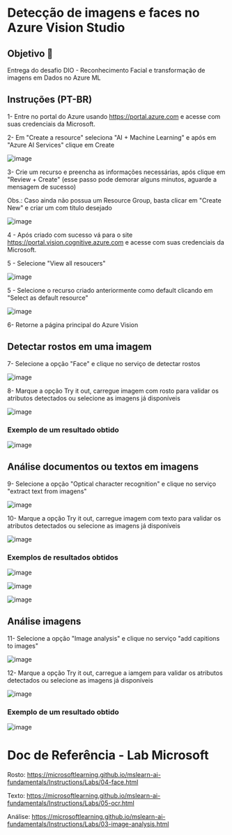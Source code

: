 # Detecção de imagens e faces no Azure Vision Studio

## Objetivo 🎯

Entrega do desafio DIO - Reconhecimento Facial e transformação de imagens em Dados no Azure ML

## Instruções (PT-BR)

1- Entre no portal do Azure usando https://portal.azure.com e acesse com suas credenciais da Microsoft.

2- Em "Create a resource" seleciona "AI + Machine Learning" e após em "Azure AI Services" clique em Create

![image](https://github.com/ellizsillva/LabDioIA900---Vision/assets/155840444/2f8cc2a7-373f-436b-8926-75ccd09844fa)

3- Crie um recurso e preencha as informações necessárias, após clique em "Review + Create" (esse passo pode demorar alguns minutos, aguarde a mensagem de sucesso)

Obs.: Caso ainda não possua um Resource Group, basta clicar em "Create New" e criar um com título desejado

![image](https://github.com/ellizsillva/LabDioIA900---Vision/assets/155840444/3ecb7251-c134-42cf-a51e-01d27321753d)

4 - Após criado com sucesso vá para o site https://portal.vision.cognitive.azure.com e acesse com suas credenciais da Microsoft.

5 -  Selecione "View all resoucers"

![image](https://github.com/ellizsillva/LabDioIA900---Vision/assets/155840444/036bb7d2-b304-4b81-bbbd-54757e6b1f0f)

5 -  Selecione o recurso criado anteriormente como default clicando em "Select as default resource"

![image](https://github.com/ellizsillva/LabDioIA900---Vision/assets/155840444/4b91be5f-b3a4-4d63-8c20-935bb032830a)

6- Retorne a página principal do Azure Vision

## Detectar rostos em uma imagem

7- Selecione a opção "Face" e clique no serviço de detectar rostos

![image](https://github.com/ellizsillva/LabDioIA900---Vision/assets/155840444/e97b7430-3336-498b-9c79-fbb3c44dc7cf)

8- Marque a opção Try it out, carregue imagem com rosto para validar os atributos detectados ou selecione as imagens já disponíveis

![image](https://github.com/ellizsillva/LabDioIA900---Vision/assets/155840444/1b54d1b2-115f-412a-86ca-e9a5a8078590)

### Exemplo de um resultado obtido

![image](https://github.com/ellizsillva/LabDioIA900---Vision/assets/155840444/79e2dbb9-d7a7-4ee7-ada9-52ca37669df1)

## Análise documentos ou textos em imagens

9- Selecione a opção "Optical character recognition" e clique no serviço "extract text from imagens"

![image](https://github.com/ellizsillva/LabDioIA900---Vision/assets/155840444/0655a58c-6076-468d-823b-c278eb05551e)

10- Marque a opção Try it out, carregue imagem com texto para validar os atributos detectados ou selecione as imagens já disponíveis

![image](https://github.com/ellizsillva/LabDioIA900---Vision/assets/155840444/11ed7e6f-c150-4a02-b3a6-eca8290c4e75)

### Exemplos de resultados obtidos

![image](https://github.com/ellizsillva/LabDioIA900---Vision/assets/155840444/f7b6dfe1-fd73-425f-9645-a69761aa7a7c)

![image](https://github.com/ellizsillva/LabDioIA900---Vision/assets/155840444/9763a67f-363e-435d-92ca-ccfce6c3b667)

![image](https://github.com/ellizsillva/LabDioIA900---Vision/assets/155840444/71b1a02c-ffbe-4d35-9a11-013d6ef4231e)


## Análise imagens

11- Selecione a opção "Image analysis" e clique no serviço "add capitions to images"

![image](https://github.com/ellizsillva/LabDioIA900---Vision/assets/155840444/aba8ccc8-7a4a-400a-b5ac-164999c3b7d9)

12- Marque a opção Try it out, carregue a iamgem para validar os atributos detectados ou selecione as imagens já disponíveis

![image](https://github.com/ellizsillva/LabDioIA900---Vision/assets/155840444/f689cae6-88d1-4231-ade0-1cc5570b32c3)

### Exemplo de um resultado obtido

![image](https://github.com/ellizsillva/LabDioIA900---Vision/assets/155840444/979c6f75-db9d-4373-b7a5-09188ce00555)

# Doc de Referência - Lab Microsoft

Rosto: https://microsoftlearning.github.io/mslearn-ai-fundamentals/Instructions/Labs/04-face.html

Texto: https://microsoftlearning.github.io/mslearn-ai-fundamentals/Instructions/Labs/05-ocr.html

Análise: https://microsoftlearning.github.io/mslearn-ai-fundamentals/Instructions/Labs/03-image-analysis.html



